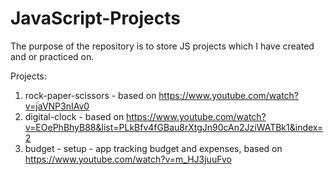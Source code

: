 # JavaScript-Projects
The purpose of the repository is to store JS projects which I have created and or practiced on.

Projects:
1. rock-paper-scissors - based on https://www.youtube.com/watch?v=jaVNP3nIAv0
2. digital-clock - based on https://www.youtube.com/watch?v=EOePhBhyB88&list=PLkBfv4fGBau8rXtgJn90cAn2JziWATBk1&index=2
3. budget - setup - app tracking budget and expenses, based on https://www.youtube.com/watch?v=m_HJ3juuFvo


